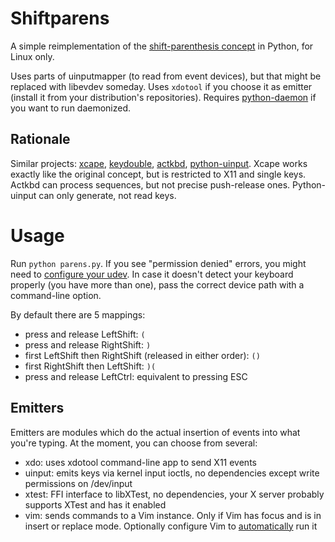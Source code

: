 # Shiftparens

A simple reimplementation of the [shift-parenthesis concept](http://stevelosh.com/blog/2012/10/a-modern-space-cadet/#shift-parentheses) in Python, for Linux only.

Uses parts of uinputmapper (to read from event devices), but that might be replaced with libevdev someday. 
Uses `xdotool` if you choose it as emitter (install it from your distribution's repositories). Requires [python-daemon](https://pypi.python.org/pypi/python-daemon/) if you want to run daemonized.

## Rationale

Similar projects: [xcape](http://github.com/alols/xcape), [keydouble](http://github.com/baskerville/keydouble), [actkbd](http://users.softlab.ece.ntua.gr/~thkala/projects/actkbd/), [python-uinput](http://tjjr.fi/sw/python-uinput). Xcape works exactly like the original concept, but is restricted to X11 and single keys. Actkbd can process sequences, but not precise push-release ones. Python-uinput can only generate, not read keys.

# Usage

Run `python parens.py`. If you see "permission denied" errors, you might need to [configure your udev](/../../wiki/UDev-setup). In case it doesn't detect your keyboard properly (you have more than one), pass the correct device path with a command-line option.


By default there are 5 mappings:

* press and release LeftShift: `(`
* press and release RightShift: `)`
* first LeftShift then RightShift (released in either order): `()`
* first RightShift then LeftShift: `)(`
* press and release LeftCtrl: equivalent to pressing ESC

## Emitters

Emitters are modules which do the actual insertion of events into what you're typing. At the moment, you can choose from several:

* xdo: uses xdotool command-line app to send X11 events
* uinput: emits keys via kernel input ioctls, no dependencies except write permissions on /dev/input
* xtest: FFI interface to libXTest, no dependencies, your X server probably supports XTest and has it enabled
* vim: sends commands to a Vim instance. Only if Vim has focus and is in insert or replace mode. Optionally configure Vim to [automatically](../../wiki/Autostart-with-Vim) run it
